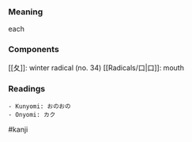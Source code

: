 ### Meaning

each

### Components

[[夂]]: winter radical (no. 34) [[Radicals/口|口]]: mouth

### Readings

```
- Kunyomi: おのおの
- Onyomi: カク
```

#kanji